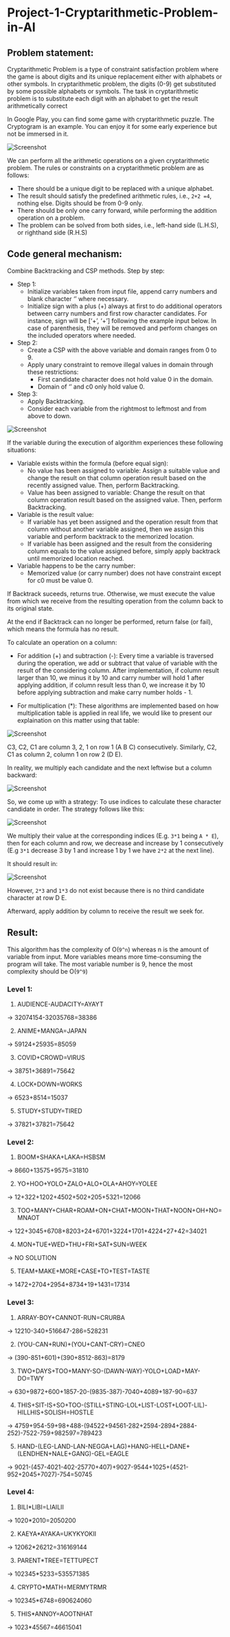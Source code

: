 # Project-1-Cryptarithmetic-Problem-in-AI
## Problem statement:
Cryptarithmetic Problem is a type of constraint satisfaction problem where the
game is about digits and its unique replacement either with alphabets or other
symbols. In cryptarithmetic problem, the digits (0-9) get substituted by some
possible alphabets or symbols. The task in cryptarithmetic problem is to
substitute each digit with an alphabet to get the result arithmetically correct

In Google Play, you can find some game with cryptarithmetic puzzle. The Cryptogram is
an example. You can enjoy it for some early experience but not be immersed in it.

![Screenshot](https://user-images.githubusercontent.com/62047983/162348331-bb9b43d3-e8c1-438e-87a4-50e107f78ff3.png)

We can perform all the arithmetic operations on a given cryptarithmetic problem. The
rules or constraints on a cryptarithmetic problem are as follows:
* There should be a unique digit to be replaced with a unique alphabet.
* The result should satisfy the predefined arithmetic rules, i.e., `2+2 =4`, nothing else. Digits should be from 0-9 only.
* There should be only one carry forward, while performing the addition operation
on a problem.
* The problem can be solved from both sides, i.e., left-hand side (L.H.S), or righthand side (R.H.S)
## Code general mechanism:
Combine Backtracking and CSP methods.
Step by step:
* Step 1:
  * Initialize variables taken from input file, append carry numbers and blank
character ‘’ where necessary.
  * Initialize sign with a plus (+) always at first to do additional operators
between carry numbers and first row character candidates. For instance,
sign will be [‘+’, ‘+’] following the example input below. In case of
parenthesis, they will be removed and perform changes on the included
operators where needed.
* Step 2:
  * Create a CSP with the above variable and domain ranges from 0 to 9.
  * Apply unary constraint to remove illegal values in domain through these
restrictions:
    * First candidate character does not hold value 0 in the domain.
    * Domain of ‘’ and c0 only hold value 0.
* Step 3:
  * Apply Backtracking.
  * Consider each variable from the rightmost to leftmost and from above to
down.

![Screenshot](https://user-images.githubusercontent.com/62047983/162346524-2e700fa7-3d7c-40f3-aa0b-22203a28aa7e.png)

If the variable during the execution of algorithm experiences these following
situations:
* Variable exists within the formula (before equal sign):
   * No value has been assigned to variable: Assign a suitable value and
change the result on that column operation result based on the
recently assigned value. Then, perform Backtracking.
   * Value has been assigned to variable: Change the result on that column
operation result based on the assigned value. Then, perform
Backtracking.
* Variable is the result value:
   * If variable has yet been assigned and the operation result from that
column without another variable assigned, then we assign this
variable and perform backtrack to the memorized location.
   * If variable has been assigned and the result from the considering
column equals to the value assigned before, simply apply backtrack
until memorized location reached.
* Variable happens to be the carry number:
  * Memorized value (or carry number) does not have constraint except
for c0 must be value 0.

If Backtrack suceeds, returns true. Otherwise, we must execute the value from which
we receive from the resulting operation from the column back to its original state.

At the end if Backtrack can no longer be performed, return false (or fail), which
means the formula has no result.

To calculate an operation on a column:
* For addition (+) and subtraction (-): Every time a variable is traversed during the operation, we add or subtract
that value of variable with the result of the considering column. After
implementation, if column result larger than 10, we minus it by 10 and carry
number will hold 1 after applying addition, if column result less than 0, we
increase it by 10 before applying subtraction and make carry number holds - 1.

* For multiplication (*): These algorithms are implemented based on how multiplication table is applied in
real life, we would like to present our explaination on this matter using that table:

![Screenshot](https://user-images.githubusercontent.com/62047983/162346537-cc3428d2-fc58-4d91-9d55-8ff1e8d0cae2.png)

C3, C2, C1 are column 3, 2, 1 on row 1 (A B C) consecutively. Similarly, C2, C1 as
column 2, column 1 on row 2 (D E).

In reality, we multiply each candidate and the next leftwise but a column backward:

![Screenshot](https://user-images.githubusercontent.com/62047983/162346541-61966867-b7d6-4229-9c4d-bef561bbc8b1.png)

So, we come up with a strategy: To use indices to calculate these character candidate
in order. The strategy follows like this:

![Screenshot](https://user-images.githubusercontent.com/62047983/162346544-5cc0061f-3f46-4843-addb-536755b3ed3c.png)

We multiply their value at the corresponding indices (E.g. `3*1` being `A * E`), then for
each column and row, we decrease and increase by 1 consecutively (E.g `3*1`
decrease 3 by 1 and increase 1 by 1 we have `2*2` at the next line).

It should result in:

![Screenshot](https://user-images.githubusercontent.com/62047983/162346546-81ff11cf-d6ee-4698-a3a3-059469a96319.png)

However, `2*3` and `1*3` do not exist because there is no third candidate character at row D E.

Afterward, apply addition by column to receive the result we seek for.

## Result:
This algorithm has the complexity of O(`9^n`) whereas n is the amount of variable from
input. More variables means more time-consuming the program will take. The most
variable number is 9, hence the most complexity should be O(`9^9`)
### Level 1:
1) AUDIENCE-AUDACITY=AYAYT

-> 32074154-32035768=38386

2) ANIME+MANGA=JAPAN

-> 59124+25935=85059

3) COVID+CROWD=VIRUS

-> 38751+36891=75642

4) LOCK+DOWN=WORKS

-> 6523+8514=15037

5) STUDY+STUDY=TIRED

-> 37821+37821=75642
### Level 2:
1) BOOM+SHAKA+LAKA=HSBSM

-> 8660+13575+9575=31810

2) YO+HOO+YOLO+ZALO+ALO+OLA+AHOY=YOLEE

-> 12+322+1202+4502+502+205+5321=12066

3) TOO+MANY+CHAR+ROAM+ON+CHAT+MOON+THAT+NOON+OH+NO=MNAOT

-> 122+3045+6708+8203+24+6701+3224+1701+4224+27+42=34021

4) MON+TUE+WED+THU+FRI+SAT+SUN=WEEK

-> NO SOLUTION

5) TEAM+MAKE+MORE+CASE+TO+TEST=TASTE

-> 1472+2704+2954+8734+19+1431=17314

### Level 3:
1) ARRAY-BOY+CANNOT-RUN=CRURBA

-> 12210-340+516647-286=528231

2) (YOU-CAN+RUN)+(YOU+CANT-CRY)=CNEO

-> (390-851+601)+(390+8512-863)=8179

3) TWO+DAYS+TOO+MANY-SO-(DAWN-WAY)-YOLO+LOAD+MAY-DO=TWY

-> 630+9872+600+1857-20-(9835-387)-7040+4089+187-90=637

4) THIS+SIT-IS+SO+TOO-(STILL+STING-LOL+LIST-LOST+LOOT-LIL)-HILLHIS+SOLISH=HOSTLE

-> 4759+954-59+98+488-(94522+94561-282+2594-2894+2884-252)-7522-759+982597=789423

5) HAND-(LEG-LAND-LAN-NEGGA+LAG)+HANG-HELL+DANE+(LENDHEN+NALE+GANG)-GEL=EAGLE

-> 9021-(457-4021-402-25770+407)+9027-9544+1025+(4521-952+2045+7027)-754=50745

### Level 4:
1) BILI*LIBI=LIAILII

-> 1020*2010=2050200

2) KAEYA*AYAKA=UKYKYOKII

-> 12062*26212=316169144

3) PARENT*TREE=TETTUPECT

-> 102345*5233=535571385

4) CRYPTO*MATH=MERMYTRMR

-> 102345*6748=690624060

5) THIS*ANNOY=AOOTNHAT

-> 1023*45567=46615041
